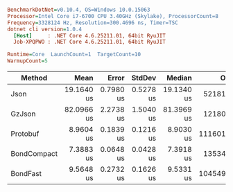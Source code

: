 ``` ini

BenchmarkDotNet=v0.10.4, OS=Windows 10.0.15063
Processor=Intel Core i7-6700 CPU 3.40GHz (Skylake), ProcessorCount=8
Frequency=3328124 Hz, Resolution=300.4696 ns, Timer=TSC
dotnet cli version=1.0.4
  [Host]     : .NET Core 4.6.25211.01, 64bit RyuJIT
  Job-XPQPWO : .NET Core 4.6.25211.01, 64bit RyuJIT

Runtime=Core  LaunchCount=1  TargetCount=10  
WarmupCount=5  

```
 |      Method |       Mean |     Error |    StdDev |     Median |      Op/s | Scaled | ScaledSD | Rank |   Size |   Gen 0 | Allocated |
 |------------ |-----------:|----------:|----------:|-----------:|----------:|-------:|---------:|-----:|-------:|--------:|----------:|
 |        Json | 19.1640 us | 0.7980 us | 0.5278 us | 19.1340 us |  52181.12 |   2.14 |     0.06 |    4 |    3kb |  3.4119 |      0 GB |
 |      GzJson | 82.0966 us | 2.2738 us | 1.5040 us | 81.3969 us |  12180.77 |   9.16 |     0.20 |    5 | 2,06kb |  3.6865 |      0 GB |
 |    Protobuf |  8.9604 us | 0.1839 us | 0.1216 us |  8.9030 us | 111601.57 |   1.00 |     0.00 |    2 | 3,71kb |  2.3865 |      0 GB |
 | BondCompact |  7.3883 us | 0.0648 us | 0.0428 us |  7.3918 us |  135349.3 |   0.82 |     0.01 |    1 | 3,62kb |  0.7858 |      0 GB |
 |    BondFast |  9.5648 us | 0.2732 us | 0.1626 us |  9.5331 us | 104549.53 |   1.07 |     0.02 |    3 | 3,62kb | 16.1499 |      0 GB |
